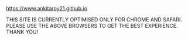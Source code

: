 https://www.ankitaroy21.github.io


THIS SITE IS CURRENTLY OPTIMISED ONLY FOR CHROME AND SAFARI. 
PLEASE USE THE ABOVE BROWSERS TO GET THE BEST EXPERIENCE.
THANK YOU!
